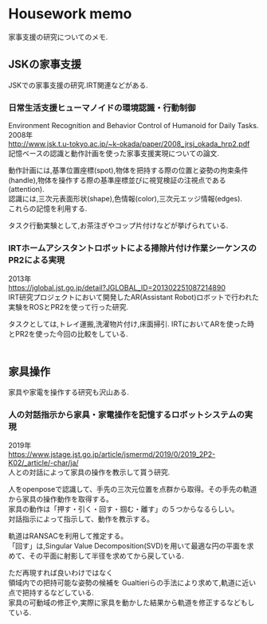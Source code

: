 # Housework memo
家事支援の研究についてのメモ.

## JSKの家事支援
JSKでの家事支援の研究.IRT関連などがある.

### 日常生活支援ヒューマノイドの環境認識・行動制御
Environment Recognition and Behavior Control of Humanoid for Daily Tasks.  
2008年  
http://www.jsk.t.u-tokyo.ac.jp/~k-okada/paper/2008_jrsj_okada_hrp2.pdf  
記憶ベースの認識と動作計画を使った家事支援実現についての論文.  

動作計画には,基準位置座標(spot),物体を把持する際の位置と姿勢の拘束条件(handle),物体を操作する際の基準座標並びに視覚検証の注視点である(attention).  
認識には,三次元表面形状(shape),色情報(color),三次元エッジ情報(edges).  
これらの記憶を利用する.  

タスク行動実験として,お茶注ぎやコップ片付けなどが挙げられている.  

### IRTホームアシスタントロボットによる掃除片付け作業シーケンスのPR2による実現
2013年  
https://jglobal.jst.go.jp/detail?JGLOBAL_ID=201302251087214890  
IRT研究プロジェクトにおいて開発したAR(Assistant Robot)ロボットで行われた実験をROSとPR2を使って行った研究.  

タスクとしては,トレイ運搬,洗濯物片付け,床面掃引.
IRTにおいてARを使った時とPR2を使った今回の比較をしている.  
　
## 家具操作
家具や家電を操作する研究も沢山ある.  

### 人の対話指示から家具・家電操作を記憶するロボットシステムの実現  
2019年  
https://www.jstage.jst.go.jp/article/jsmermd/2019/0/2019_2P2-K02/_article/-char/ja/  
人との対話によって家具の操作を教示して貰う研究.  

人をopenposeで認識して、手先の三次元位置を点群から取得。その手先の軌道から家具の操作動作を取得する。  
家具の動作は「押す・引く・回す・掴む・離す」の５つからなるらしい。  
対話指示によって指示して、動作を教示する。

軌道はRANSACを利用して推定する。  
「回す」は,Singular Value Decomposition(SVD)を用いて最適な円の平面を求めて、その平面に射影して半径を求めてから戻している.  

ただ再現すれば良いわけではなく  
領域内での把持可能な姿勢の候補を Gualtieriらの手法により求めて,軌道に近い点で把持するなどしている.  
家具の可動域の修正や,実際に家具を動かした結果から軌道を修正するなどもしている.

